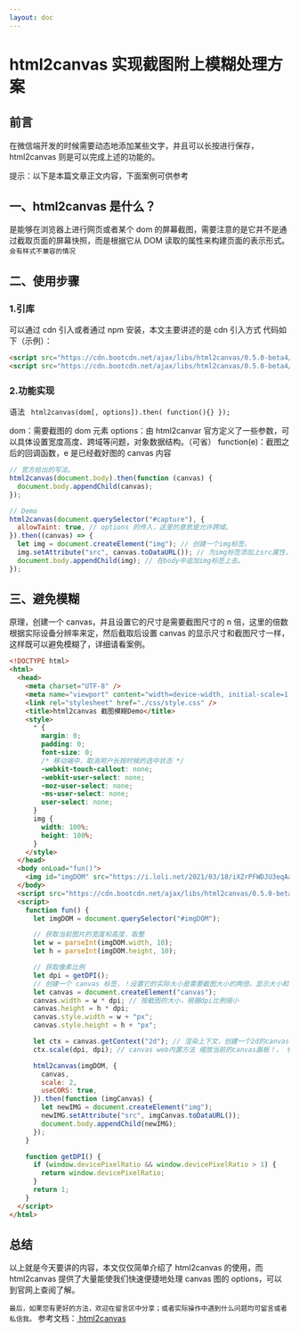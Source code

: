 ```yaml
---
layout: doc
---
```


# html2canvas 实现截图附上模糊处理方案

## 前言

在微信端开发的时候需要动态地添加某些文字，并且可以长按进行保存，html2canvas 则是可以完成上述的功能的。

提示：以下是本篇文章正文内容，下面案例可供参考

## 一、html2canvas 是什么？

是能够在浏览器上进行网页或者某个 dom 的屏幕截图，需要注意的是它并不是通过截取页面的屏幕快照，而是根据它从 DOM 读取的属性来构建页面的表示形式。`会有样式不兼容的情况`

## 二、使用步骤

### 1.引库

可以通过 cdn 引入或者通过 npm 安装，本文主要讲述的是 cdn 引入方式
代码如下（示例）：

```html
<script src="https://cdn.bootcdn.net/ajax/libs/html2canvas/0.5.0-beta4/html2canvas.js"></script>
<script src="https://cdn.bootcdn.net/ajax/libs/html2canvas/0.5.0-beta4/html2canvas.svg.js"></script>
```

### 2.功能实现

语法
` html2canvas(dom[, options]).then(
	function(){}
});`

dom：需要截图的 dom 元素
options：由 html2canvar 官方定义了一些参数，可以具体设置宽度高度、跨域等问题，对象数据结构。（可省）
function(e)：截图之后的回调函数，e 是已经截好图的 canvas 内容

```js
// 官方给出的写法。
html2canvas(document.body).then(function (canvas) {
  document.body.appendChild(canvas);
});

// Demo
html2canvas(document.querySelector("#capture"), {
  allowTaint: true, // options 的传入，这里的意思是允许跨域。
}).then((canvas) => {
  let img = document.createElement("img"); // 创建一个img标签。
  img.setAttribute("src", canvas.toDataURL()); // 为img标签添加上src属性，canvas.toDataURL()是canvas内置的一个方法，是将画好的图转化为url地址。
  document.body.appendChild(img); // 在body中追加img标签上去。
});
```

## 三、避免模糊

原理，创建一个 canvas，并且设置它的尺寸是需要截图尺寸的 n 倍，这里的倍数根据实际设备分辨率来定，然后截取后设置 canvas 的显示尺寸和截图尺寸一样，这样既可以避免模糊了，详细请看案例。

```html
<!DOCTYPE html>
<html>
  <head>
    <meta charset="UTF-8" />
    <meta name="viewport" content="width=device-width, initial-scale=1.0" />
    <link rel="stylesheet" href="./css/style.css" />
    <title>html2canvas 截图模糊Demo</title>
    <style>
      * {
        margin: 0;
        padding: 0;
        font-size: 0;
        /* 移动端中，取消用户长按时候的选中状态 */
        -webkit-touch-callout: none;
        -webkit-user-select: none;
        -moz-user-select: none;
        -ms-user-select: none;
        user-select: none;
      }
      img {
        width: 100%;
        height: 100%;
      }
    </style>
  </head>
  <body onLoad="fun()">
    <img id="imgDOM" src="https://i.loli.net/2021/03/18/iXZrPFWDJU3eqAa.jpg" />
  </body>
  <script src="https://cdn.bootcdn.net/ajax/libs/html2canvas/0.5.0-beta4/html2canvas.js"></script>
  <script>
    function fun() {
      let imgDOM = document.querySelector("#imgDOM");

      // 获取当前图片的宽度和高度，取整
      let w = parseInt(imgDOM.width, 10);
      let h = parseInt(imgDOM.height, 10);

      // 获取像素比例
      let dpi = getDPI();
      // 创建一个 canvas 标签，！设置它的实际大小是需要截图大小的两倍，显示大小和截图大小一致（避免截图模糊）
      let canvas = document.createElement("canvas");
      canvas.width = w * dpi; // 按截图的大小，根据dpi比例缩小
      canvas.height = h * dpi;
      canvas.style.width = w + "px";
      canvas.style.height = h + "px";

      let ctx = canvas.getContext("2d"); // 渲染上下文，创建一个2d的canvas画板
      ctx.scale(dpi, dpi); // canvas web内置方法 缩放当前的canvas画板！， 参数：x轴比例，y轴比例

      html2canvas(imgDOM, {
        canvas,
        scale: 2,
        useCORS: true,
      }).then(function (imgCanvas) {
        let newIMG = document.createElement("img");
        newIMG.setAttribute("src", imgCanvas.toDataURL());
        document.body.appendChild(newIMG);
      });
    }

    function getDPI() {
      if (window.devicePixelRatio && window.devicePixelRatio > 1) {
        return window.devicePixelRatio;
      }
      return 1;
    }
  </script>
</html>
```

## 总结

以上就是今天要讲的内容，本文仅仅简单介绍了 html2canvas 的使用，而 html2canvas 提供了大量能使我们快速便捷地处理 canvas 图的 options，可以到官网上查阅了解。

`最后，如果您有更好的方法，欢迎在留言区中分享；或者实际操作中遇到什么问题均可留言或者私信我。`
参考文档：[ html2canvas ](http://html2canvas.hertzen.com/documentation)
